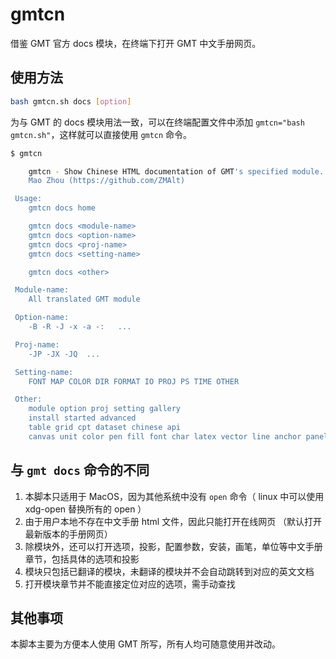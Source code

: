 # gmtcn
借鉴 GMT 官方 docs 模块，在终端下打开 GMT 中文手册网页。

## 使用方法

```bash
bash gmtcn.sh docs [option]
```

为与 GMT 的 docs 模块用法一致，可以在终端配置文件中添加 `gmtcn="bash gmtcn.sh"`，这样就可以直接使用 `gmtcn` 命令。

```bash
$ gmtcn                  

    gmtcn - Show Chinese HTML documentation of GMT's specified module. 
    Mao Zhou (https://github.com/ZMAlt)

 Usage: 
    gmtcn docs home

    gmtcn docs <module-name> 
    gmtcn docs <option-name> 
    gmtcn docs <proj-name>
    gmtcn docs <setting-name>

    gmtcn docs <other>

 Module-name:
    All translated GMT module 

 Option-name:
    -B -R -J -x -a -:   ...

 Proj-name:
    -JP -JX -JQ  ...

 Setting-name:
    FONT MAP COLOR DIR FORMAT IO PROJ PS TIME OTHER 

 Other:
    module option proj setting gallery
    install started advanced 
    table grid cpt dataset chinese api
    canvas unit color pen fill font char latex vector line anchor panel dir
```

## 与 `gmt docs` 命令的不同

1. 本脚本只适用于 MacOS，因为其他系统中没有 `open` 命令（ linux 中可以使用 xdg-open 替换所有的 open ）
2. 由于用户本地不存在中文手册 html 文件，因此只能打开在线网页 （默认打开最新版本的手册网页）
3. 除模块外，还可以打开选项，投影，配置参数，安装，画笔，单位等中文手册章节，包括具体的选项和投影
4. 模块只包括已翻译的模块，未翻译的模块并不会自动跳转到对应的英文文档
5. 打开模块章节并不能直接定位对应的选项，需手动查找

## 其他事项

本脚本主要为方便本人使用 GMT 所写，所有人均可随意使用并改动。
